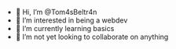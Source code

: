 - 👋 Hi, I’m @Tom4sBeltr4n
- 👀 I’m interested in being a webdev
- 🌱 I’m currently learning basics
- 💞️ I’m not yet looking to collaborate on anything

<!---
Tom4sBeltr4n/Tom4sBeltr4n is a ✨ special ✨ repository because its `README.md` (this file) appears on your GitHub profile.
You can click the Preview link to take a look at your changes.
--->
